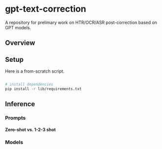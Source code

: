 # gpt-text-correction
A repository for prelimary work on HTR/OCR/ASR post-correction based on GPT models.


## Overview

## Setup

Here is a from-scratch script.
```bash

# install dependencies
pip install -r lib/requirements.txt
```

## Inference

### Prompts
#### Zero-shot vs. 1-2-3 shot

### Models
